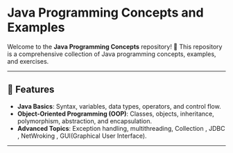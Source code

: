 # Java Programming Concepts and Examples  

Welcome to the **Java Programming Concepts** repository! 🌟 This repository is a comprehensive collection of Java programming concepts, examples, and exercises.

---

## 🌟 Features  

- **Java Basics**: Syntax, variables, data types, operators, and control flow.  
- **Object-Oriented Programming (OOP)**: Classes, objects, inheritance, polymorphism, abstraction, and encapsulation.   
- **Advanced Topics**: Exception handling, multithreading, Collection , JDBC , NetWroking , GUI(Graphical User Interface).  

---

